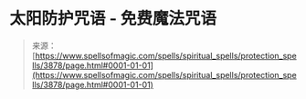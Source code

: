 <!--yml

category: 未分类

date: 2024-06-12 18:37:42

-->

# 太阳防护咒语 - 免费魔法咒语

> 来源：[https://www.spellsofmagic.com/spells/spiritual_spells/protection_spells/3878/page.html#0001-01-01](https://www.spellsofmagic.com/spells/spiritual_spells/protection_spells/3878/page.html#0001-01-01)
